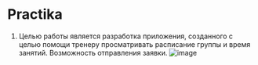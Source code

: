 # Practika
1.	Целью работы является разработка приложения, созданного с целью помощи тренеру просматривать расписание группы и время занятий.
Возможность отправления заявки. 
![image](https://github.com/Katerinka58/Practika/assets/144324135/d0cf6a66-346b-4591-b693-a5f0c4c5bdf8)
